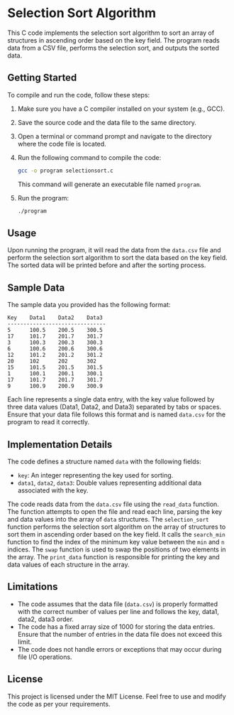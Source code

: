 # Selection Sort Algorithm
This C code implements the selection sort algorithm to sort an array of structures in ascending order based on the key field. The program reads data from a CSV file, performs the selection sort, and outputs the sorted data.

## Getting Started
To compile and run the code, follow these steps:

1. Make sure you have a C compiler installed on your system (e.g., GCC).
2. Save the source code and the data file to the same directory.
3. Open a terminal or command prompt and navigate to the directory where the code file is located.
4. Run the following command to compile the code:

   ```bash
   gcc -o program selectionsort.c
   ```

   This command will generate an executable file named `program`.

5. Run the program:

   ```bash
   ./program
   ```

## Usage
Upon running the program, it will read the data from the `data.csv` file and perform the selection sort algorithm to sort the data based on the key field. The sorted data will be printed before and after the sorting process.

## Sample Data
The sample data you provided has the following format:

```
Key    Data1    Data2    Data3
-------------------------------
5      100.5    200.5    300.5
17     101.7    201.7    301.7
3      100.3    200.3    300.3
6      100.6    200.6    300.6
12     101.2    201.2    301.2
20     102      202      302
15     101.5    201.5    301.5
1      100.1    200.1    300.1
17     101.7    201.7    301.7
9      100.9    200.9    300.9
```

Each line represents a single data entry, with the key value followed by three data values (Data1, Data2, and Data3) separated by tabs or spaces.
Ensure that your data file follows this format and is named `data.csv` for the program to read it correctly.

## Implementation Details
The code defines a structure named `data` with the following fields:

- `key`: An integer representing the key used for sorting.
- `data1`, `data2`, `data3`: Double values representing additional data associated with the key.

The code reads data from the `data.csv` file using the `read_data` function. The function attempts to open the file and read each line, parsing the key and data values into the array of `data` structures.
The `selection_sort` function performs the selection sort algorithm on the array of structures to sort them in ascending order based on the key field. It calls the `search_min` function to find the index of the minimum key value between the `min` and `n` indices. The `swap` function is used to swap the positions of two elements in the array.
The `print_data` function is responsible for printing the key and data values of each structure in the array.

## Limitations
- The code assumes that the data file (`data.csv`) is properly formatted with the correct number of values per line and follows the key, data1, data2, data3 order.
- The code has a fixed array size of 1000 for storing the data entries. Ensure that the number of entries in the data file does not exceed this limit.
- The code does not handle errors or exceptions that may occur during file I/O operations.

## License
This project is licensed under the MIT License. Feel free to use and modify the code as per your requirements.
